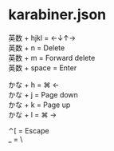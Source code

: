 # karabiner.json

英数 + hjkl = ←↓↑→  
英数 + n = Delete  
英数 + m = Forward delete  
英数 + space = Enter

かな + h = ⌘ ←  
かな + j = Page down  
かな + k = Page up  
かな + l = ⌘ →

⌃[ = Escape  
_ = \
